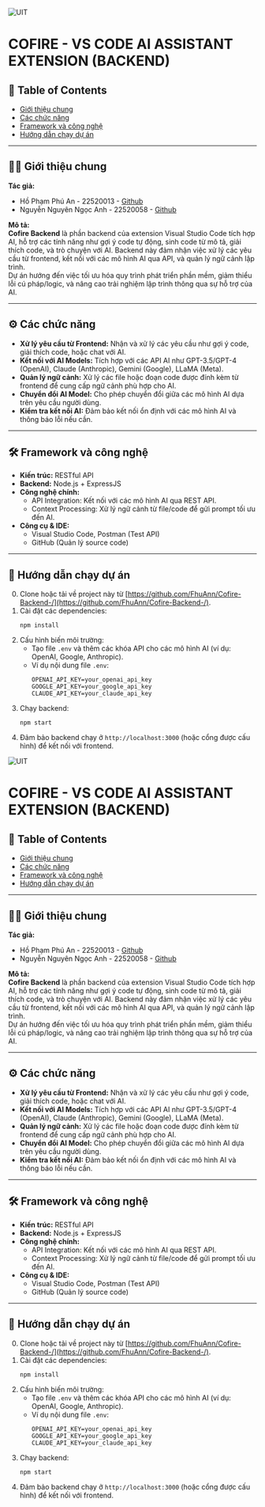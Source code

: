 ![UIT](https://img.shields.io/badge/from-UIT%20VNUHCM-blue?style=for-the-badge&link=https%3A%2F%2Fwww.uit.edu.vn%2F)

# COFIRE - VS CODE AI ASSISTANT EXTENSION (BACKEND)

## 📑 Table of Contents
* [Giới thiệu chung](#giới-thiệu-chung)
* [Các chức năng](#các-chức-năng)
* [Framework và công nghệ](#framework-và-công-nghệ)
* [Hướng dẫn chạy dự án](#hướng-dẫn-chạy-dự-án)

---

## 👨‍💻 Giới thiệu chung
**Tác giả:**  
- Hồ Phạm Phú An - 22520013 - [Github](https://github.com/FhuAnn)  
- Nguyễn Nguyên Ngọc Anh - 22520058 - [Github](https://github.com/AndreNguyen03)  

**Mô tả:**  
**Cofire Backend** là phần backend của extension Visual Studio Code tích hợp AI, hỗ trợ các tính năng như gợi ý code tự động, sinh code từ mô tả, giải thích code, và trò chuyện với AI. Backend này đảm nhận việc xử lý các yêu cầu từ frontend, kết nối với các mô hình AI qua API, và quản lý ngữ cảnh lập trình.  
Dự án hướng đến việc tối ưu hóa quy trình phát triển phần mềm, giảm thiểu lỗi cú pháp/logic, và nâng cao trải nghiệm lập trình thông qua sự hỗ trợ của AI.  

---

## ⚙️ Các chức năng
- **Xử lý yêu cầu từ Frontend:** Nhận và xử lý các yêu cầu như gợi ý code, giải thích code, hoặc chat với AI.  
- **Kết nối với AI Models:** Tích hợp với các API AI như GPT-3.5/GPT-4 (OpenAI), Claude (Anthropic), Gemini (Google), LLaMA (Meta).  
- **Quản lý ngữ cảnh:** Xử lý các file hoặc đoạn code được đính kèm từ frontend để cung cấp ngữ cảnh phù hợp cho AI.  
- **Chuyển đổi AI Model:** Cho phép chuyển đổi giữa các mô hình AI dựa trên yêu cầu người dùng.  
- **Kiểm tra kết nối AI:** Đảm bảo kết nối ổn định với các mô hình AI và thông báo lỗi nếu cần.  

---

## 🛠 Framework và công nghệ
- **Kiến trúc:** RESTful API  
- **Backend:** Node.js + ExpressJS  
- **Công nghệ chính:**  
  - API Integration: Kết nối với các mô hình AI qua REST API.  
  - Context Processing: Xử lý ngữ cảnh từ file/code để gửi prompt tối ưu đến AI.  
- **Công cụ & IDE:**  
  - Visual Studio Code, Postman (Test API)  
  - GitHub (Quản lý source code)  

---

## 🔧 Hướng dẫn chạy dự án
0. Clone hoặc tải về project này từ [https://github.com/FhuAnn/Cofire-Backend-/](https://github.com/FhuAnn/Cofire-Backend-/).  
1. Cài đặt các dependencies:  
   ```
   npm install
   ```  
2. Cấu hình biến môi trường:  
   - Tạo file `.env` và thêm các khóa API cho các mô hình AI (ví dụ: OpenAI, Google, Anthropic).  
   - Ví dụ nội dung file `.env`:  
     ```
     OPENAI_API_KEY=your_openai_api_key
     GOOGLE_API_KEY=your_google_api_key
     CLAUDE_API_KEY=your_claude_api_key
     ```  
3. Chạy backend:  
   ```
   npm start
   ```  
4. Đảm bảo backend chạy ở `http://localhost:3000` (hoặc cổng được cấu hình) để kết nối với frontend.  

<xaiArtifact artifact_id="6787dde6-4725-4c69-b32d-b6e880f99cb2" artifact_version_id="1882073a-042c-419f-a4e1-d00460220c6e" title="README.md" contentType="text/markdown">

![UIT](https://img.shields.io/badge/from-UIT%20VNUHCM-blue?style=for-the-badge&link=https%3A%2F%2Fwww.uit.edu.vn%2F)

# COFIRE - VS CODE AI ASSISTANT EXTENSION (BACKEND)

## 📑 Table of Contents
* [Giới thiệu chung](#giới-thiệu-chung)
* [Các chức năng](#các-chức-năng)
* [Framework và công nghệ](#framework-và-công-nghệ)
* [Hướng dẫn chạy dự án](#hướng-dẫn-chạy-dự-án)

---

## 👨‍💻 Giới thiệu chung
**Tác giả:**  
- Hồ Phạm Phú An - 22520013 - [Github](https://github.com/FhuAnn)  
- Nguyễn Nguyên Ngọc Anh - 22520058 - [Github](https://github.com/AndreNguyen03)  

**Mô tả:**  
**Cofire Backend** là phần backend của extension Visual Studio Code tích hợp AI, hỗ trợ các tính năng như gợi ý code tự động, sinh code từ mô tả, giải thích code, và trò chuyện với AI. Backend này đảm nhận việc xử lý các yêu cầu từ frontend, kết nối với các mô hình AI qua API, và quản lý ngữ cảnh lập trình.  
Dự án hướng đến việc tối ưu hóa quy trình phát triển phần mềm, giảm thiểu lỗi cú pháp/logic, và nâng cao trải nghiệm lập trình thông qua sự hỗ trợ của AI.  

---

## ⚙️ Các chức năng
- **Xử lý yêu cầu từ Frontend:** Nhận và xử lý các yêu cầu như gợi ý code, giải thích code, hoặc chat với AI.  
- **Kết nối với AI Models:** Tích hợp với các API AI như GPT-3.5/GPT-4 (OpenAI), Claude (Anthropic), Gemini (Google), LLaMA (Meta).  
- **Quản lý ngữ cảnh:** Xử lý các file hoặc đoạn code được đính kèm từ frontend để cung cấp ngữ cảnh phù hợp cho AI.  
- **Chuyển đổi AI Model:** Cho phép chuyển đổi giữa các mô hình AI dựa trên yêu cầu người dùng.  
- **Kiểm tra kết nối AI:** Đảm bảo kết nối ổn định với các mô hình AI và thông báo lỗi nếu cần.  

---

## 🛠 Framework và công nghệ
- **Kiến trúc:** RESTful API  
- **Backend:** Node.js + ExpressJS  
- **Công nghệ chính:**  
  - API Integration: Kết nối với các mô hình AI qua REST API.  
  - Context Processing: Xử lý ngữ cảnh từ file/code để gửi prompt tối ưu đến AI.  
- **Công cụ & IDE:**  
  - Visual Studio Code, Postman (Test API)  
  - GitHub (Quản lý source code)  

---

## 🔧 Hướng dẫn chạy dự án
0. Clone hoặc tải về project này từ [https://github.com/FhuAnn/Cofire-Backend-/](https://github.com/FhuAnn/Cofire-Backend-/).  
1. Cài đặt các dependencies:  
   ```
   npm install
   ```  
2. Cấu hình biến môi trường:  
   - Tạo file `.env` và thêm các khóa API cho các mô hình AI (ví dụ: OpenAI, Google, Anthropic).  
   - Ví dụ nội dung file `.env`:  
     ```
     OPENAI_API_KEY=your_openai_api_key
     GOOGLE_API_KEY=your_google_api_key
     CLAUDE_API_KEY=your_claude_api_key
     ```  
3. Chạy backend:  
   ```
   npm start
   ```  
4. Đảm bảo backend chạy ở `http://localhost:3000` (hoặc cổng được cấu hình) để kết nối với frontend.  

</xaiArtifact>
